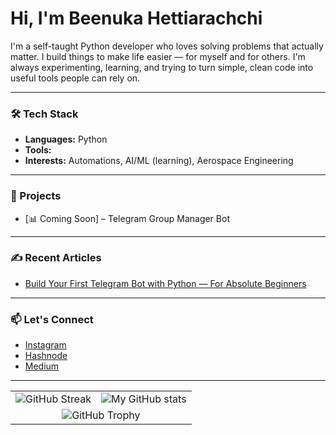 # Hi, I'm Beenuka Hettiarachchi 


I'm a self-taught Python developer who loves solving problems that actually matter. I build things to make life easier — for myself and for others. I'm always experimenting, learning, and trying to turn simple, clean code into useful tools people can rely on.

---

### 🛠 Tech Stack
- **Languages:** Python
- **Tools:** 
- **Interests:** Automations, AI/ML (learning), Aerospace Engineering

---

### 📌 Projects  
- [📊 Coming Soon] – Telegram Group Manager Bot
<!--
---

### 🧠 Currently Learning
- -->

---

### ✍️ Recent Articles
- [Build Your First Telegram Bot with Python — For Absolute Beginners](https://beenuka.hashnode.dev/build-telegram-bot-python)

---

### 📫 Let's Connect
<!-- LinkedIn: [linkedin.com/in/beenuka-hettiarachchi](https://linkedin.com) *(optional)*
- Telegram: [@your_username](https://t.me/your_username)
- Dev Blog: [yourblog.dev](https://yourblog.dev) *(if available)*
-->
- [Instagram](https://instagram.com/beenuka.hettiarachchi)
- [Hashnode](https://beenuka.hashnode.dev)
- [Medium](https://medium.com/@beenuka.hettiarachchi.net)
---

<!--

![GitHub Streak](https://streak-stats.demolab.com/?user=beenukahettiarachchi&theme=dark)

![My GitHub stats](https://github-readme-stats.vercel.app/api?username=beenukahettiarachchi&show_icons=True&theme=dark&icon_color=fb8c00&title_color=fb8c00)

-->


<table>
  <tr>
    <td>
      <img src="https://streak-stats.demolab.com/?user=beenukahettiarachchi&theme=dark" alt="GitHub Streak"/>
    </td>
    <td>
      <img src="https://github-readme-stats.vercel.app/api?username=beenukahettiarachchi&show_icons=True&theme=dark&icon_color=fb8c00&title_color=fb8c00" alt="My GitHub stats"/>
    </td>
  </tr>
  <tr>
    <td colspan="2" align="center">
      <img src="https://github-profile-trophy.vercel.app/?username=beenukahettiarachchi" alt="GitHub Trophy"/>
    </td>
  </tr>
</table>